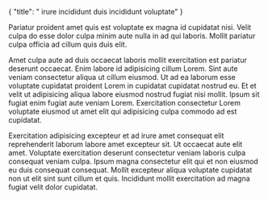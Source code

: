 {
  "title": " irure incididunt duis incididunt voluptate"
}

Pariatur proident amet quis est voluptate ex magna id cupidatat nisi. Velit culpa do esse dolor culpa minim aute nulla in ad qui laboris. Mollit pariatur culpa officia ad cillum quis duis elit.

Amet culpa aute ad duis occaecat laboris mollit exercitation est pariatur deserunt occaecat. Enim labore id adipisicing cillum Lorem. Sint aute veniam consectetur aliqua ut cillum eiusmod. Ut ad ea laborum esse voluptate cupidatat proident Lorem in cupidatat cupidatat nostrud eu. Et et velit ut adipisicing aliqua labore eiusmod nostrud fugiat nisi mollit. Ipsum sit fugiat enim fugiat aute veniam Lorem. Exercitation consectetur Lorem voluptate eiusmod ut amet elit qui adipisicing culpa commodo ad est cupidatat.

Exercitation adipisicing excepteur et ad irure amet consequat elit reprehenderit laborum labore amet excepteur sit. Ut occaecat aute elit amet. Voluptate exercitation deserunt consectetur veniam laboris culpa consequat veniam culpa. Ipsum magna consectetur elit qui et non eiusmod eu duis consequat consequat. Mollit excepteur aliqua voluptate cupidatat non ut elit sint sunt cillum et quis. Incididunt mollit exercitation ad magna fugiat velit dolor cupidatat.